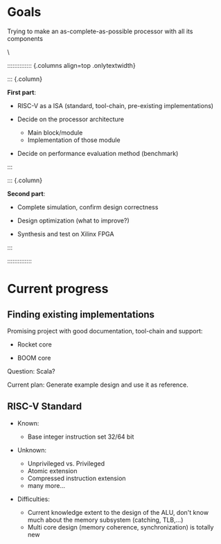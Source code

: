 # Goals

Trying to make an as-complete-as-possible processor with all its components

\ 

:::::::::::::: {.columns align=top .onlytextwidth}

::: {.column}

**First part**:

- RISC-V as a ISA (standard, tool-chain, pre-existing implementations)

- Decide on the processor architecture
    - Main block/module
    - Implementation of those module

- Decide on performance evaluation method (benchmark)

:::

::: {.column}

**Second part**:

- Complete simulation, confirm design correctness

- Design optimization (what to improve?)

- Synthesis and test on Xilinx FPGA

:::

::::::::::::::

# Current progress

## Finding existing implementations

Promising project with good documentation, tool-chain and support:

- Rocket core

- BOOM core

Question: Scala?

Current plan: Generate example design and use it as reference.

## RISC-V Standard

- Known:
    - Base integer instruction set 32/64 bit

- Unknown:
    - Unprivileged vs. Privileged
    - Atomic extension
    - Compressed instruction extension
    - many more...

- Difficulties:
    - Current knowledge extent to the design of the ALU, don't know much about the memory subsystem
      (catching, TLB,...)
    - Multi core design (memory coherence, synchronization) is totally new
